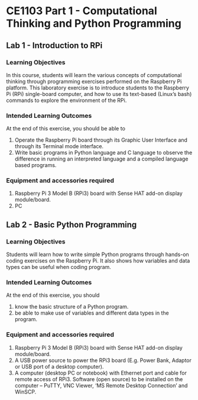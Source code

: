 # **CE1103 Part 1 - Computational Thinking and Python Programming**

## **Lab 1 - Introduction to RPi**

### Learning Objectives
In this course, students will learn the various concepts of computational thinking
through programming exercises performed on the Raspberry Pi platform. This
laboratory exercise is to introduce students to the Raspberry Pi (RPi) single-board
computer, and how to use its text-based (Linux’s bash) commands to explore the
environment of the RPi.

### Intended Learning Outcomes
At the end of this exercise, you should be able to
1. Operate the Raspberry Pi board through its Graphic User Interface and through its
Terminal mode interface.
2. Write basic programs in Python language and C language to observe the difference
in running an interpreted language and a compiled language based programs.

### Equipment and accessories required
1. Raspberry Pi 3 Model B (RPi3) board with Sense HAT add-on display
module/board.
2. PC


## **Lab 2 - Basic Python Programming**

### Learning Objectives
Students will learn how to write simple Python programs through hands-on coding exercises on the Raspberry Pi. It also shows how variables and data types can be useful when coding program.

### Intended Learning Outcomes
At the end of this exercise, you should
1. know the basic structure of a Python program.
2. be able to make use of variables and different data types in the program.

### Equipment and accessories required
1. Raspberry Pi 3 Model B (RPi3) board with Sense HAT add-on display module/board.
2. A USB power source to power the RPi3 board (E.g. Power Bank, Adaptor or USB port of a desktop computer).
3. A computer (desktop PC or notebook) with Ethernet port and cable for remote access of RPi3. Software (open source) to be installed on the computer – PuTTY, VNC Viewer, ‘MS Remote Desktop Connection’ and WinSCP.